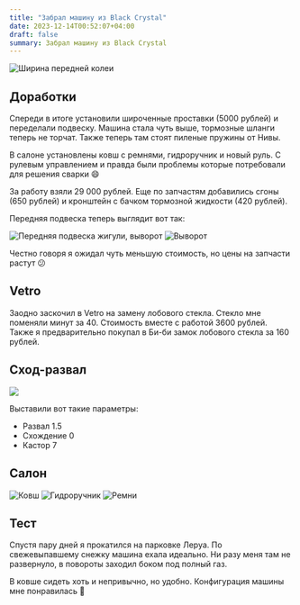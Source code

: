 ```yaml
---
title: "Забрал машину из Black Crystal"
date: 2023-12-14T00:52:07+04:00
draft: false
summary: Забрал машину из Black Crystal
---
```



![Ширина передней колеи](/uploads/bc_2.jpg)

## Доработки

Спереди в итоге установили широченные проставки (5000 рублей) и переделали подвеску. Машина стала чуть выше, тормозные шланги теперь не торчат. Также теперь там стоят пиленые пружины от Нивы.

В салоне установлены ковш с ремнями, гидроручник и новый руль. С рулевым управлением и правда были проблемы которые потребовали для решения сварки 😄

За работу взяли 29 000 рублей. Еще по запчастям добавились сгоны (650 рублей) и кронштейн с бачком тормозной жидкости (420 рублей).

Передняя подвеска теперь выглядит вот так:

![Передняя подвеска жигули, выворот](/uploads/front_suspension.jpg)
![Выворот](/uploads/bc_1.jpg)


Честно говоря я ожидал чуть меньшую стоимость, но цены на запчасти растут 😕

## Vetro

Заодно заскочил в Vetro на замену лобового стекла. Стекло мне поменяли минут за 40. Стоимость вместе с работой 3600 рублей. Также я предварительно покупал в Би-би замок лобового стекла за 160 рублей.

## Сход-развал

![](/uploads/bc_3.jpg)

Выставили вот такие параметры:

- Развал 1.5
- Схождение 0
- Кастор 7

## Салон

![Ковш](/uploads/bc_4.jpg)
![Гидроручник](/uploads/bc_5.jpg)
![Ремни](/uploads/bc_6.jpg)

## Тест

Спустя пару дней я прокатился на парковке Леруа. По свежевыпавшему снежку машина ехала идеально. Ни разу меня там не развернуло, в повороты заходил боком под полный газ.

В ковше сидеть хоть и непривычно, но удобно. Конфигурация машины мне понравилась 🙂
